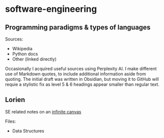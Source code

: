# software-engineering
## Programming paradigms & types of languages
Sources:

- Wikipedia
- Python docs
- Other (linked directly)

Occasionally I acquired useful sources using Perplexity AI. I make different use of Markdown quotes, to include additional information aside from quoting. The initial draft was written in Obsidian, but moving it to GitHub will requie a stylistic fix as level 5 & 6 headings appear smaller than regular text.

## Lorien
SE related notes on an [infinite canvas](https://github.com/mbrlabs/Lorien)

Files:

- Data Structures